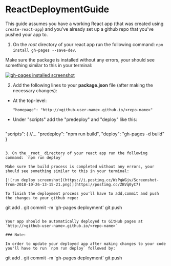 # ReactDeploymentGuide

This guide assumes you have a working React app (that was created using `create-react-app`) and you've already set up a github repo that you've pushed your app to.

1. On the _root_ directory of your react app run the following command: `npm install gh-pages --save-dev`.

  Make sure the package is installed without any errors, your should see something similar to this in your terminal:

  [![gh-pages installed screenshot](https://i.postimg.cc/jS3d1HK7/Screenshot-from-2018-10-26-13-11-30.png)](https://postimg.cc/zyWrbRyz)

2. Add the following lines to your **package.json** file (after making the necessary changes):
  - At the top-level:

    `"homepage": "http://<github-user-name>.github.io/<repo-name>"`
  - Under "scripts" add the "predeploy" and "deploy" like this:
    ```
  "scripts": {
  //...
  "predeploy": "npm run build",
  "deploy": "gh-pages -d build"
}
  ```

3. On the _root_ directory of your react app run the following command: `npm run deploy`

  Make sure the build process is completed without any errors, your should see something similar to this in your terminal:

  [![run deploy screenshot](https://i.postimg.cc/WzPqWGjv/Screenshot-from-2018-10-26-13-15-21.png)](https://postimg.cc/ZBVq0yC7)

To finish the deployment process you'll have to add,commit and push the changes to your github repo:

```
git add .
git commit -m 'gh-pages deployment'
git push
```

Your app should be automatically deployed to GitHub pages at `http://<github-user-name>.github.io/<repo-name>`

### Note:

In order to update your deployed app after making changes to your code you'll have to run `npm run deploy` followed by:
```
git add .
git commit -m 'gh-pages deployment'
git push
```
